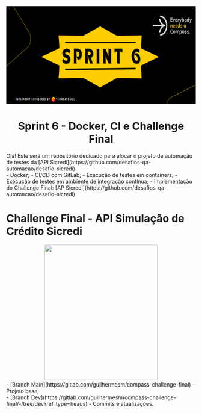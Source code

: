 <div align="center">
    <img src="Img/sprintbanner6.png" width="700px" height="260px">
    <h1> Sprint 6 - Docker, CI e Challenge Final
 </h1>
</div>
Olá! Este será um repositório dedicado para alocar o projeto de automação de testes da [API Sicredi](https://github.com/desafios-qa-automacao/desafio-sicredi). <br>
- Docker;
- CI/CD com GitLab;
- Execução de testes em containers;
- Execução de testes em ambiente de integração contínua;
- Implementação do Challenge Final: [AP Sicredi](https://github.com/desafios-qa-automacao/desafio-sicredi)

# Challenge Final - API Simulação de Crédito Sicredi
<div align="center">
    <img src="https://logodownload.org/wp-content/uploads/2017/11/sicredi-logo.png" width="300px" height="360px">
</div>
- [Branch Main](https://gitlab.com/guilhermesm/compass-challenge-final) - Projeto base; <br>
- [Branch Dev](https://gitlab.com/guilhermesm/compass-challenge-final/-/tree/dev?ref_type=heads) - Commits e atualizações.
